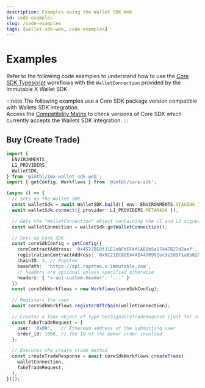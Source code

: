 ```yaml
---
description: Examples using the Wallet SDK Web
id: code-examples
slug: /code-examples
tags: [wallet-sdk-web, code-examples]
---
```


# Examples

Refer to the following code examples to understand how to use the [Core SDK Typescript](/sdk-docs/core-sdk-ts) workflows with the `WalletConnection` provided by the Immutable X Wallet SDK.

:::note
The following examples use a Core SDK package version compatible with Wallets SDK integration. <br/>
Access the [Compatibility Matrix](/sdk-docs/wallet-sdk-web/reference#compatibility-matrix) to check versions of Core SDK which currently accepts the Wallets SDK integration.
:::

## Buy (Create Trade)

```ts
import {
  ENVIRONMENTS,
  L1_PROVIDERS,
  WalletSDK,
} from '@imtbl/imx-wallet-sdk-web';
import { getConfig, Workflows } from '@imtbl/core-sdk';

(async () => {
  // Sets up the Wallet SDK
  const walletSdk = await WalletSDK.build({ env: ENVIRONMENTS.STAGING });
  await walletSdk.connect({ provider: L1_PROVIDERS.METAMASK });

  // Gets the "WalletConnection" object containing the L1 and L2 signers
  const walletConnection = walletSdk.getWalletConnection();

  // Sets up Core SDK
  const coreSdkConfig = getConfig({
    coreContractAddress: '0x4527BE8f31E2ebFbEF4fCADDb5a17447B27d2aef',
    registrationContractAddress: '0x6C21EC8DE44AE44D0992ec3e2d9f1aBb6207D864',
    chainID: 3, // Ropsten
    basePath:  'https://api.ropsten.x.immutable.com',
    // headers are optional unless specified otherwise
    headers: { 'x-api-custom-header': '...' }
  })
  const coreSdkWorkflows = new Workflows(coreSdkConfig);

  // Registers the user
  await coreSdkWorkflows.registerOffchain(walletConnection);

  // Creates a fake object of type GetSignableTradeRequest (just for reference)
  const fakeTradeRequest = {
    user: '0x00',   // Ethereum address of the submitting user
    order_id: 1000, // The ID of the maker order involved
  };

  // Executes the create trade method
  const createTradeResponse = await coreSdkWorkflows.createTrade(
    walletConnection,
    fakeTradeRequest,
  );
})();
```
